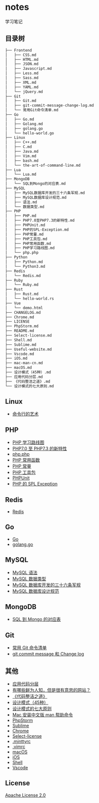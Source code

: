 # notes

学习笔记

## 目录树

``` bash
├── Frontend
│   ├── CSS.md
│   ├── HTML.md
│   ├── JSON.md
│   ├── Javascript.md
│   ├── Less.md
│   ├── Sass.md
│   ├── XML.md
│   ├── YAML.md
│   └── jQuery.md
├── Git
│   ├── Git.md
│   ├── git-commit-message-change-log.md
│   └── 常用Git命令清单.md
├── Go
│   ├── Go.md
│   ├── Golang.md
│   ├── golang.go
│   └── hello-world.go
├── Linux
│   ├── C++.md
│   ├── C.md
│   ├── Java.md
│   ├── Vim.md
│   ├── bash.md
│   └── the-art-of-command-line.md
├── Lua
│   └── Lua.md
├── MongoDB
│   └── SQL到Mongo的对应表.md
├── MySQL
│   ├── MySQL数据库开发的三十六条军规.md
│   ├── MySQL数据库设计规范.md
│   ├── 语法.md
│   └── 数据类型.md
├── PHP
│   ├── PHP.md
│   ├── PHP7.0至PHP7.3的新特性.md
│   ├── PHPUnit.md
│   ├── PHP的SPL-Exception.md
│   ├── PHP常量.md
│   ├── PHP工具包.md
│   ├── PHP常用函数.md
│   ├── PHP学习路线图.md
│   └── php.php
├── Python
│   ├── Python.md
│   └── Python3.md
├── Redis
│   └── Redis.md
├── Ruby
│   └── Ruby.md
├── Rust
│   ├── Rust.md
│   └── hello-world.rs
├── Vue
│   └── demo.html
├── CHANGELOG.md
├── Chrome.md
├── LICENSE
├── PhpStorm.md
├── README.md
├── Select-license.md
├── Shell.md
├── Sublime.md
├── Useful-website.md
├── Vscode.md
├── iOS.md
├── mac-man-cn.md
├── macOS.md
├── 设计模式（45种）.md
├── 应用代码分层.md
├── 《代码整洁之道》.md
└── 设计模式的七大原则.md
```

## Linux

* [命令行的艺术](Linux/the-art-of-command-line.md)

## PHP

* [PHP 学习路线图](PHP/PHP学习路线图.md)
* [PHP7.0 至 PHP7.3 的新特性](PHP/PHP7.0至PHP7.3的新特性.md)
* [php.php](PHP/php.php)
* [PHP 常用函数](PHP/PHP常用函数.md)
* [PHP 常量](PHP/PHP常量.md)
* [PHP 工具包](PHP/PHP工具包.md)
* [PHPUnit](PHP/PHPUnit.md)
* [PHP 的 SPL Exception](PHP/PHP的SPL-Exception.md)

## Redis

* [Redis](Redis/Redis.md)

## Go

* [Go](Go/Go.md)
* [golang.go](Go/golang.go)

## MySQL

* [MySQL 语法](MySQL/语法.md)
* [MySQL 数据类型](MySQL/数据类型.md)
* [MySQL 数据库开发的三十六条军规](MySQL/MySQL数据库开发的三十六条军规.md)
* [MySQL 数据库设计规范](MySQL/MySQL数据库设计规范.md)

## MongoDB

* [SQL 到 Mongo 的对应表](MongoDB/SQL到Mongo的对应表.md)

## Git

* [常用 Git 命令清单](Git/常用Git命令清单.md)
* [git commit message 和 Change log](Git/git-commit-message-change-log.md)

## 其他

* [应用代码分层](应用代码分层.md)
* [有哪些鲜为人知，但是很有意思的网站？](Useful-website.md)
* [《代码整洁之道》](《代码整洁之道》.md)
* [设计模式（45种）](设计模式（45种）.md)
* [设计模式的七大原则](设计模式的七大原则.md)
* [Mac 安装中文版 man 帮助命令](mac-man-cn.md)
* [PhpStorm](PhpStorm.md)
* [Sublime](Sublime.md)
* [Chrome](Chrome.md)
* [Select-license](Select-license.md)
* [.minttyrc](.minttyrc.md)
* [.vimrc](.vimrc.md)
* [macOS](macOS.md)
* [iOS](iOS.md)
* [Shell](Shell.md)
* [Vscode](Vscode.md)

## License

[Apache License 2.0](./LICENSE)
